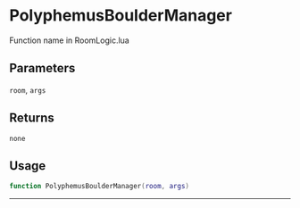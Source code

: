 # PolyphemusBoulderManager
Function name in RoomLogic.lua
## Parameters
`room`, `args`
## Returns
`none`
## Usage
```lua
function PolyphemusBoulderManager(room, args)
```
---
